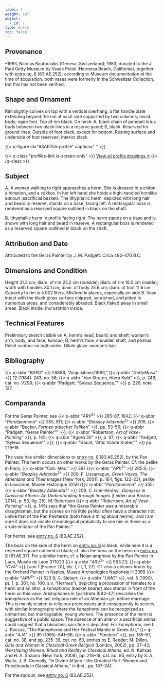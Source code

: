 ```yaml
---
label: 7
weight: 107
object:
  - id: 7
type: entry
toc: false
---
```


## Provenance

–1983, Nicolas Koutoulakis (Geneva, Switzerland); 1983, donated to the J. Paul Getty Museum by Vasek Polak (Hermosa Beach, California), together with [entry no. 6](/catalogue/6/) (83.AE.252); according to Museum documentation at the time of acquisition, both vases were formerly in the Schweitzer Collection, but this has not been verified.

## Shape and Ornament

Rim slightly convex on top with a vertical overhang; a flat handle plate extending beyond the rim at each side supported by two columns; ovoid body; ogee foot. Top of rim black. On neck: A, black chain of pendant lotus buds between two black lines in a reserve panel; B, black. Reserved for ground lines. Outside of foot black, except for bottom. Resting surface and underside of foot reserved. Interior black.

{{< q-figure id="83AE255-profile" caption=" " >}}

{{< q-class "profiles-link is-screen-only" >}}
[View all profile drawings ↗](/profiles/#83AE255-profile)
{{< /q-class >}}

## Subject

A. A woman walking to right approaches a herm. She is dressed in a chiton, a himation, and a *sakkos*. In her left hand she holds a high-handled hornlike *kanoun* (sacrificial basket). The ithyphallic herm, depicted with long hair and beard in reserve, stands on a base, facing left. A rectangular boss is rendered as a reserved square outlined in black on the shaft.

B. Ithyphallic herm in profile facing right. The herm stands on a base and is shown with long hair and beard in reserve. A rectangular boss is rendered as a reserved square outlined in black on the shaft.

## Attribution and Date

Attributed to the Geras Painter by J. M. Padgett. Circa 480–470 B.C.

## Dimensions and Condition

Height 31.3 cm; diam. of rim 25.2 cm (outside); diam. of rim 18.5 cm (inside); width with handles 30.1 cm; diam. of body 23.6 cm; diam. of foot 11.6 cm. Capacity to rim is 5.002 liters. Misfired in places, especially on side B. Vase intact with the black gloss surface chipped, scratched, and pitted in numerous areas, and considerably abraded. Black flaked away in small areas. Black inside. Incrustation inside.

## Technical Features

Preliminary sketch visible on A, herm’s head, beard, and shaft; woman’s arm, body, and face; *kanoun*; B, herm’s face, shoulder, shaft, and phallus. Relief contour on both sides. Dilute glaze: woman’s hair.

## Bibliography

{{< q-abbr "*BAPD*" >}} 28888; “Acquisitions/1983,” {{< q-abbr "*GettyMusJ*" >}} 12 (1984): 243, no. 58; {{< q-abbr "Van Straten, *Hierà Kalá*" >}}, p. 249, cat. no. V299; {{< q-abbr "Padgett, “Syleus Sequence,”" >}} p. 229, note 127.

## Comparanda

For the Geras Painter, see {{< q-abbr "*ARV*<sup>2</sup>" >}} 285–87, 1642; {{< q-abbr "*Paralipomena*" >}} 355, 511; {{< q-abbr "*Beazley Addenda*<sup>2</sup>" >}} 209; {{< q-abbr "Becker, *Formen attischer Peliken*" >}}, pp. 53–56; {{< q-abbr "Padgett, “Geras Painter”" >}}; {{< q-abbr "Robertson, *Art of Vase-Painting*" >}}, p. 145; {{< q-abbr "*Agora* 30" >}}, p. 97; {{< q-abbr "Padgett, “Syleus Sequence”" >}}; {{< q-abbr "Gaunt, “Attic Volute Krater,”" >}} pp. 216–18.

The vase has similar dimensions to [entry no. 6](/catalogue/6/) (83.AE.252), by the Pan Painter. The herm occurs on other works by the Geras Painter. Cf. the pelike in Paris, {{< q-abbr "Cab. Méd." >}} 397 ({{< q-abbr "*ARV*<sup>2</sup>" >}} 285.8; {{< q-abbr "*Beazley Addenda*<sup>2</sup>" >}} 209; F. Lissarrague, *Greek Vases: The Athenians and Their Images* [New York, 2001], p. 164, figs. 122–23); pelike in Lausanne, Musée Historique 3250 ({{< q-abbr "*Paralipomena*" >}} 355; {{< q-abbr "*Beazley Addenda*<sup>2</sup>" >}} 209; C. Isler-Kerényi, *Dionysos in Classical Athens: An Understanding through Images* [Leiden and Boston, 2014], p. 53, fig. 25). M. Robertson ({{< q-abbr "Robertson, *Art of Vase-Painting*" >}}, p. 145) says that “the Geras Painter was a miserable draughtsman, but the scenes on his little pelikai often have a character not unlike that of the Pan Painters’s (both have a thing about herms); and I am sure it does not violate chronological probability to see him in these as a crude imitator of the Pan Painter.”

For herms, see [entry no. 6](/catalogue/6/) (83.AE.252).

The boss on the side of the herm on [entry no. 6](/catalogue/6/) is black, while here it is a reserved square outlined in black; cf. also the boss on the herm on [entry no. 9](/catalogue/9/) (81.AE.37). For a similar herm, cf. a Nolan amphora by the Pan Painter in Laon, Musée de Laon 371023 ({{< q-abbr "*ARV*<sup>2</sup>" >}} 553.23; {{< q-abbr "*CVA*" >}} Laon 1 [France 20], pls. I, III, 1, 27). Cf. also a column-krater by the Orchard Painter in Naples, Museo Archeologico Nazionale H 3369 ({{< q-abbr "*ARV*<sup>2</sup>" >}} 523.9; G. Siebert, {{< q-abbr "*LIMC*" >}}, vol. 5 (1990), pt. 1, p. 301, no. 100, s.v. “Hermes”), depicting a procession of females to a herm and an altar; a *kanephoros* (basket bearer) also stands in front of the herm on this vase. Aristophanes in *Lysistrata* (642–47) describes the *kanephoros* as the last religious role of an Athenian girl before marriage. This is mainly related to religious processions and consequently to scenes with similar iconography where the *kanephoroi* can be recognized as unmarried, but marriageable, young women. The presence of the herm is suggestive of a public space. The absence of an altar or a sacrificial animal could suggest that a bloodless sacrifice is depicted. For *kanephoroi*, see L. J. Roccos, “The Kanephoros and Her Festival Mantle in Greek Art,” {{< q-abbr "*AJA*" >}} 99 (1995): 641–66; {{< q-abbr "*Pandora*" >}}, pp. 185–87, cat. no. 38, and pp. 235–36, cat. no. 60, entries by E. Reeder; M. Dillon, *Girls and Women in Classical Greek Religion* (London, 2002), pp. 37–42; *Worshiping Women: Ritual and Reality in Classical Athens*, ed. N. Kaltsas and H. A. Shapiro (New York, 2008), pp. 218–19, cat. no. 95, entry by S. A. Waite; J. B. Connelly, “In Divine Affairs—the Greatest Part: Women and Priesthoods in Classical Athens,” in ibid., pp. 187–241.

For the *kanoun*, see [entry no. 6](/catalogue/6/) (83.AE.252).
